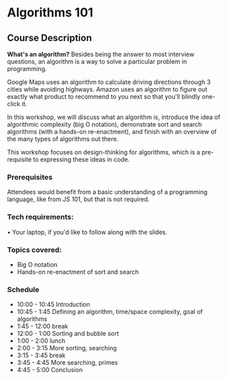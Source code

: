 # Algorithms 101

## Course Description

**What's an algorithm?** Besides being the answer to most interview questions, an algorithm is a way to solve a particular problem in programming. 

Google Maps uses an algorithm to calculate driving directions through 3 cities while avoiding highways. Amazon uses an algorithm to figure out exactly what product to recommend to you next so that you'll blindly one-click it. 

In this workshop, we will discuss what an algorithm is, introduce the idea of algorithmic complexity (big O notation), demonstrate sort and search algorithms (with a hands-on re-enactment), and finish with an overview of the many types of algorithms out there. 

This workshop focuses on design-thinking for algorithms, which is a pre-requisite to expressing these ideas in code.


### Prerequisites

Attendees would benefit from a basic understanding of a programming language, like from JS 101, but that is not required.


### Tech requirements:

• Your laptop, if you'd like to follow along with the slides. 

### Topics covered:
* Big O notation
* Hands-on re-enactment of sort and search

### Schedule

* 10:00 - 10:45 Introduction
* 10:45 - 1:45 Defining an algorithm, time/space complexity, goal of algorithms
* 1:45 - 12:00 break
* 12:00 - 1:00 Sorting and bubble sort
* 1:00 - 2:00 lunch
* 2:00 - 3:15 More sorting, searching
* 3:15 - 3:45 break
* 3:45 - 4:45 More searching, primes
* 4:45 - 5:00 Conclusion